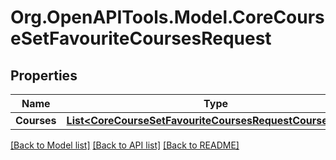 # Org.OpenAPITools.Model.CoreCourseSetFavouriteCoursesRequest

## Properties

Name | Type | Description | Notes
------------ | ------------- | ------------- | -------------
**Courses** | [**List&lt;CoreCourseSetFavouriteCoursesRequestCoursesInner&gt;**](CoreCourseSetFavouriteCoursesRequestCoursesInner.md) |  | 

[[Back to Model list]](../README.md#documentation-for-models) [[Back to API list]](../README.md#documentation-for-api-endpoints) [[Back to README]](../README.md)

